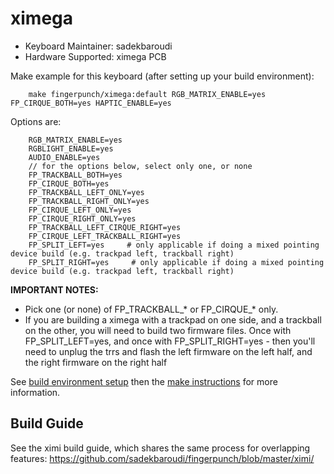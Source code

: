 # ximega

* Keyboard Maintainer: sadekbaroudi
* Hardware Supported: ximega PCB

Make example for this keyboard (after setting up your build environment):
```
    make fingerpunch/ximega:default RGB_MATRIX_ENABLE=yes FP_CIRQUE_BOTH=yes HAPTIC_ENABLE=yes
```

Options are:
```
    RGB_MATRIX_ENABLE=yes
    RGBLIGHT_ENABLE=yes
    AUDIO_ENABLE=yes
    // for the options below, select only one, or none
    FP_TRACKBALL_BOTH=yes
    FP_CIRQUE_BOTH=yes
    FP_TRACKBALL_LEFT_ONLY=yes
    FP_TRACKBALL_RIGHT_ONLY=yes
    FP_CIRQUE_LEFT_ONLY=yes
    FP_CIRQUE_RIGHT_ONLY=yes
    FP_TRACKBALL_LEFT_CIRQUE_RIGHT=yes
    FP_CIRQUE_LEFT_TRACKBALL_RIGHT=yes
    FP_SPLIT_LEFT=yes     # only applicable if doing a mixed pointing device build (e.g. trackpad left, trackball right)
    FP_SPLIT_RIGHT=yes     # only applicable if doing a mixed pointing device build (e.g. trackpad left, trackball right)
```

**IMPORTANT NOTES:**
* Pick one (or none) of FP_TRACKBALL_* or FP_CIRQUE_* only.
* If you are building a ximega with a trackpad on one side, and a trackball on the other, you will need to build two firmware files. Once with FP_SPLIT_LEFT=yes, and once with FP_SPLIT_RIGHT=yes - then you'll need to unplug the trrs and flash the left firmware on the left half, and the right firmware on the right half

See [build environment setup](https://docs.qmk.fm/#/getting_started_build_tools) then the [make instructions](https://docs.qmk.fm/#/getting_started_make_guide) for more information.

## Build Guide

See the ximi build guide, which shares the same process for overlapping features:
https://github.com/sadekbaroudi/fingerpunch/blob/master/ximi/
